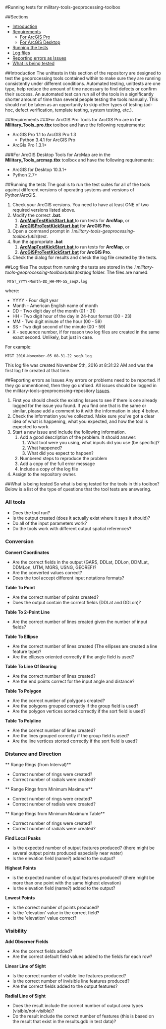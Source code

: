 #Running tests for military-tools-geoprocessing-toolbox

##Sections
* [Introduction](#introduction)
* [Requirements](#requirements)
	* [For ArcGIS Pro](#for-arcgis-pro)
	* [For ArcGIS Desktop](#for-arcgis-desktop)
* [Running the tests](#running-the-tests)
* [Log files](#log-files)
* [Reporting errors as Issues](#reporting-errors-as-issues)
* [What is being tested](#what-is-being-tested)

##Introduction
The unittests in this section of the repository are designed to test the geoprocessing tools contained within to make sure they are running consistently under different conditions. Automated testing, unittests are one type, help reduce the amount of time necessary to find defects or confirm their success. An automated test can run all of the tools in a significantly shorter amount of time than several people testing the tools manually. This should not be taken as an opportunity to skip other types of testing (ad-hoc, defect verification, template testing, system testing, etc.).

##Requirements
###For ArcGIS Pro
Tools for ArcGIS Pro are in the **Military_Tools_pro.tbx** toolbox and have the following requirements:
* ArcGIS Pro 1.1 to ArcGIS Pro 1.3
	* Python 3.4.1 for ArcGIS Pro
* ArcGIs Pro 1.3.1+

###For ArcGIS Desktop
Tools for ArcMap are in the **Military_Tools_arcmap.tbx** toolbox and have the following requirements:
* ArcGIS for Desktop 10.3.1+
* Python 2.7+

##Running the tests
The goal is to run the test suites for all of the tools against different versions of operating systems and versions of Python/ArcGIS.

1. Check your ArcGIS versions. You need to have at least ONE of two required versions listed above.
2. Modify the correct **.bat**.
	1.  [**ArcMapTestKickStart.bat** ](./ArcMapTestKickStart.bat)to run tests for **ArcMap**, or 
	2.  [**ArcGISProTestKickStart.bat**](./ArcGISProTestKickStart.bat) for **ArcGIS Pro**.
3. Open a command prompt in *.\military-tools-geoprocessing-toolbox\utils\test*.
4. Run the appropriate **.bat**
	1. 	[**ArcMapTestKickStart.bat** ](./ArcMapTestKickStart.bat)to run tests for **ArcMap**, or 
	2.  [**ArcGISProTestKickStart.bat**](./ArcGISProTestKickStart.bat) for **ArcGIS Pro**.
5. Check the dialog for results and check the log file created by the tests.

##Log files
The output from running the tests are stored in the *.\military-tools-geoprocessing-toolbox\utils\test\log* folder. The files are named:

     MTGT_YYYY-Month-DD_HH-MM-SS_seqX.log

where:

* YYYY - Four digit year
* Month - American English name of month
* DD - Two digit day of the month (01 - 31)
* HH - Two digit hour of the day in 24-hour format (00 - 23)
* MM - Two digit minute of the hour (00 - 59)
* SS - Two digit second of the minute (00 - 59)
* X - sequence number, if for reason two log files are created in the same exact second. Unlikely, but just in case.

For example:

    MTGT_2016-November-05_08-31-22_seq0.log

This log file was created November 5th, 2016 at 8:31:22 AM and was the first log file created at that time.

##Reporting errors as Issues
Any errors or problems need to be reported. If they go unmentioned, then they go unfixed. All issues should be logged in the military-tools-geoprocessing-repository [Issues](https://github.com/Esri/military-tools-geoprocessing-toolbox/issues).

1. First you should check the existing Issues to see if there is one already logged for the issue you found. If you find one that is the same or similar, please add a comment to it with the information in step 4 below.
2. Check the information you've collected. Make sure you've got a clear idea of what is happening, what you expected, and how the tool is expected to work.
3. Start a new issue and include the following information.
	1. Add a good description of the problem. It should answer:
		1. What tool were you using, what inputs did you use (be specific)?
		2. What happened?
		3. What did you expect to happen?
	2. Numbered steps to reproduce the problem
	3. Add a copy of the full error message
	4. Include a copy of the log file
5. Assign to the repository owner.


##What is being tested
So what is being tested for the tools in this toolbox? Below is a list of the type of questions
that the tool tests are answering.

### All tools
* Does the tool run?
* Is the output created (does it actually exist where it says it should)?
* Do all of the input parameters work?
* Do the tools work with different output spatial references?

### Conversion
**Convert Coordinates**
* Are the correct fields in the output (GARS, DDLat, DDLon, DDMLat, DDMLon, UTM, MGRS, USNG, GEOREF)?
* Are the converted values correct?
* Does the tool accept different input notations formats?

**Table To Point**
* Are the correct number of points created?
* Does the output contain the correct fields (DDLat and DDLon)?

**Table To 2-Point Line**
* Are the correct number of lines created given the number of input fields?
 
**Table To Ellipse**
* Are the correct number of lines created (The ellipses are created a line feature type)?
* Are the ellipses oriented correctly if the angle field is used?

**Table To Line Of Bearing**
* Are the correct number of lines created?
* Are the end points correct for the input angle and distance?

**Table To Polygon**
* Are the correct number of polygons created?
* Are the polygons grouped correctly if the group field is used?
* Are the polygon vertices sorted correctly if the sort field is used?

**Table To Polyline**
* Are the correct number of lines created?
* Are the lines grouped correctly if the group field is used?
* Are the line vertices storted correctly if the sort field is used?

### Distance and Direction

** Range Rings (from Interval)**
* Correct number of rings were created?
* Correct number of radials were created?

** Range Rings from Minimum Maximum**
* Correct number of rings were created?
* Correct number of radials were created?

** Range Rings from Minimum Maximum Table**
* Correct number of rings were created?
* Correct number of radials were created?

**Find Local Peaks**
* Is the expected number of output features produced? (there might be several output points produced especially near water)
* Is the elevation field (name?) added to the output?

**Highest Points**
* is the expected number of output features produced? (there might be more than one point with the same highest elevation)
* Is the elevation field (name?) added to the output?

**Lowest Points**
* Is the correct number of points produced?
* Is the 'elevation' value in the correct field?
* Is the 'elevation' value correct?


### Visibility
**Add Observer Fields**
* Are the correct fields added?
* Are the correct default field values added to the fields for each row?

**Linear Line of Sight**
* Is the correct number of visible line features produced?
* Is the correct number of invisible line features produced? 
* Are the correct fields added to the output features?

**Radial Line of Sight**
* Does the result include the correct number of output area types (visible/not-visible)?
* Do the result include the correct number of features
(this is based on the result that exist in the results.gdb in test data)?
